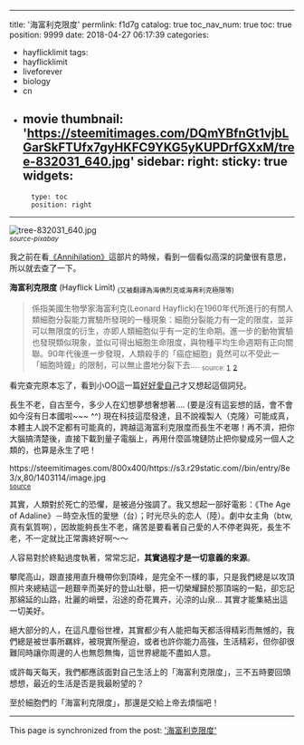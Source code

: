
---
title: '海富利克限度'
permlink: f1d7g
catalog: true
toc_nav_num: true
toc: true
position: 9999
date: 2018-04-27 06:17:39
categories:
- hayflicklimit
tags:
- hayflicklimit
- liveforever
- biology
- cn
- movie
thumbnail: 'https://steemitimages.com/DQmYBfnGt1vjbLGarSkFTUfx7gyHKFC9YKG5yKUPDrfGXxM/tree-832031_640.jpg'
sidebar:
    right:
        sticky: true
widgets:
    -
        type: toc
        position: right
---


![tree-832031_640.jpg](https://steemitimages.com/DQmYBfnGt1vjbLGarSkFTUfx7gyHKFC9YKG5yKUPDrfGXxM/tree-832031_640.jpg) <br><sub>*source-pixabay*</sub>

我之前在看[《Annihilation》](https://steemit.com/cn/@deanliu/hello-netflix)這部片的時候，看到一個看似高深的詞彙很有意思，所以就去查了一下。

**海富利克限度** (Hayflick Limit)<sub>  (又被翻譯為海佛烈克或海弗利克極限等)</sub>

>係指美國生物學家海富利克(Leonard Hayflick)在1960年代所進行的有關人類細胞分裂能力實驗所發現的一種現象：細胞分裂能力有一定的限度，並非可以無限度的衍生，亦即人類細胞似乎有一定的生命期。進一步的動物實驗也發現類似現象，並似可得出細胞生命限度，與物種平均生命週期有正向關聯。90年代後進一步發現，人類殺手的「癌症細胞」竟然可以不受此一「細胞時鐘」的限制，可以無止盡地分裂下去.... <sub>source: [1](https://zh.wikipedia.org/zh-tw/%E6%B5%B7%E4%BD%9B%E7%83%88%E5%85%8B%E6%A5%B5%E9%99%90), [2](http://terms.naer.edu.tw/detail/1308491/)</sub>

看完查完原本忘了，看到小OO這一篇[好好愛自己](https://steemit.com/life/@oflyhigh/5hrumh)才又想起這個詞兒。

長生不老，自古至今，多少人在幻想夢想奢想著.... (要是沒有這妄想的話，會不會如今沒有日本國啦~~~ ^^) 現在科技這麼發達，且不說複製人（克隆）可能成真，本體主人說不定都有可能真的，跨越這海富利克限度而長生不老哪！再不濟，把你大腦搞清楚後，直接下載到量子電腦上，再用什麼區塊鏈防止把你變成另一個人之類的，也算是永生了吧！

<div class=pull-right>https://steemitimages.com/800x400/https://s3.r29static.com//bin/entry/8e3/x,80/1403114/image.jpg <br><sub><a href="https://www.refinery29.com/blake-lively-age-of-adaline-beauty?bucketed=true&bucketing_referrer=https%3A%2F%2Fwww.google.com%2F#slide-5">source</a></sub></div>

其實，人類對於死亡的恐懼，是被過分強調了。我又想起一部好電影：《The Age of Adaline》－時空永恆的愛戀（台）；时光尽头的恋人（陸）。劇中女主角（btw, 真有氣質啊），因故能夠長生不老，痛苦是要看著自己愛的人不停老與死，長生不老，不一定就比正常壽終好啊～～

人容易對於終點過度執著，常常忘記，**其實過程才是一切意義的來源**。

攀爬高山，跟直接用直升機帶你到頂峰，是完全不一樣的事，只是我們總是以攻頂照片來總結這一趟艱辛而美好的登山壯舉，把一切榮耀歸於那頂端的一點，卻忘記那綿延的山路，壯麗的峭壁，沿途的奇花異卉，沁涼的山泉... 其實才能集結出這一切美好。

絕大部分的人，在這凡塵俗世裡，其實都少有人能把每天都活得精彩而無憾的，我們總是被世事所羈絆，被現實所壓迫，或者也許你能力高強，生活精彩，但你卻很難同時讓你周邊的人也無怨無悔，這世界總能不盡如人意。

或許每天每天，我們都應該面對自己生活上的「海富利克限度」，三不五時要回頭想想，最近的生活是否是我最盼望的？

至於細胞們的「海富利克限度」，那還是交給上帝去煩惱吧！

- - -

This page is synchronized from the post: ['海富利克限度'](https://steemit.com/@deanliu/f1d7g)
